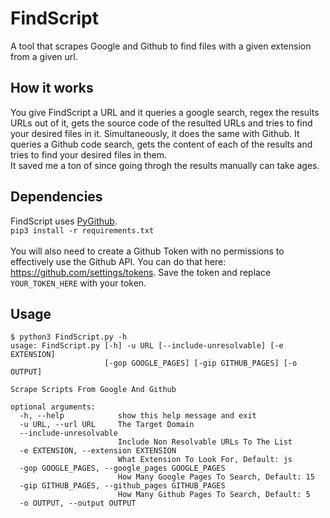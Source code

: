 # FindScript
A tool that scrapes Google and Github to find files with a given extension from a given url.

## How it works

You give FindScript a URL and it queries a google search, regex the results URLs out of it, gets the source code of the resulted URLs and tries to find your desired files in it. Simultaneously, it does the same with Github. It queries a Github code search, gets the content of each of the results and tries to find your desired files in them. <br/>
It saved me a ton of since going throgh the results manually can take ages.

## Dependencies

FindScript uses [PyGithub](https://github.com/PyGithub/PyGithub). <br/>
`pip3 install -r requirements.txt`
<br/> <br/>
You will also need to create a Github Token with no permissions to effectively use the Github API. You can do that here: https://github.com/settings/tokens. Save the token and replace `YOUR_TOKEN_HERE` with your token. 

## Usage

```
$ python3 FindScript.py -h
usage: FindScript.py [-h] -u URL [--include-unresolvable] [-e EXTENSION]
                     [-gop GOOGLE_PAGES] [-gip GITHUB_PAGES] [-o OUTPUT]

Scrape Scripts From Google And Github

optional arguments:
  -h, --help            show this help message and exit
  -u URL, --url URL     The Target Domain
  --include-unresolvable
                        Include Non Resolvable URLs To The List
  -e EXTENSION, --extension EXTENSION
                        What Extension To Look For, Default: js
  -gop GOOGLE_PAGES, --google_pages GOOGLE_PAGES
                        How Many Google Pages To Search, Default: 15
  -gip GITHUB_PAGES, --github_pages GITHUB_PAGES
                        How Many Github Pages To Search, Default: 5
  -o OUTPUT, --output OUTPUT

```

